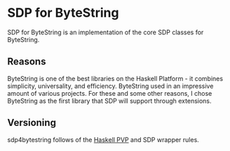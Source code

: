 # SDP for ByteString

SDP for ByteString is an implementation of the core SDP classes for ByteString.

## Reasons

ByteString is one of the best libraries on the Haskell Platform - it combines
simplicity, universality, and efficiency. ByteString used in an impressive
amount of various projects. For these and some other reasons, I chose ByteString
as the first library that SDP will support through extensions.

## Versioning

sdp4bytestring follows of the [Haskell PVP](https://pvp.haskell.org) and SDP
wrapper rules.

